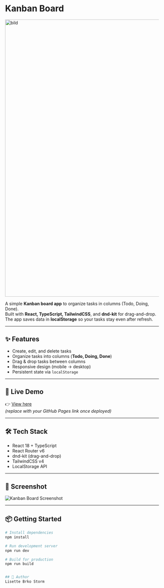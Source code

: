 # Kanban Board
<img width="1840" height="906" alt="bild" src="https://github.com/user-attachments/assets/18735894-4c33-48d1-9bea-3ed75d7fdcbc" />

A simple **Kanban board app** to organize tasks in columns (Todo, Doing, Done).  
Built with **React, TypeScript, TailwindCSS**, and **dnd-kit** for drag-and-drop.  
The app saves data in **localStorage** so your tasks stay even after refresh.

---

## ✨ Features

- Create, edit, and delete tasks
- Organize tasks into columns (**Todo, Doing, Done**)
- Drag & drop tasks between columns
- Responsive design (mobile → desktop)
- Persistent state via `localStorage`

---

## 🚀 Live Demo

👉 [View here](https://yourusername.github.io/kanban-board)  
*(replace with your GitHub Pages link once deployed)*

---

## 🛠 Tech Stack

- React 18 + TypeScript  
- React Router v6  
- dnd-kit (drag-and-drop)  
- TailwindCSS v4  
- LocalStorage API  

---

## 📸 Screenshot

![Kanban Board Screenshot](./screenshot.png)

---

## 📦 Getting Started

```bash
# Install dependencies
npm install

# Run development server
npm run dev

# Build for production
npm run build


## 🙋 Author
Lisette Brko Storm

